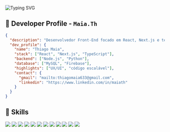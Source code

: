 ![Typing SVG](https://readme-typing-svg.herokuapp.com/?font=Press+Start+2P&size=30&center=true&vCenter=true&duration=4000&pause=4000&color=ff8c00&width=1000&lines=Welcome+to+my+GitHub+profile!)

## 🧾 Developer Profile - `Maia.Th`

```json
{
  "description": "Desenvolvedor Front-End focado em React, Next.js e tecnologias modernas do JavaScript.",
  "dev_profile": {
    "name": "Thiago Maia",
    "stack": ["React", "Next.js", "TypeScript"],
    "backend": ["Node.js", "Python"],
    "database": ["MySQL", "Firebase"],
    "highlights": ["UX/UI", "código escalável"],
    "contact": {
      "gmail": "mailto:thiagomaia633@gmail.com",
      "linkedin": "https://www.linkedin.com/in/maiath"
    }
  }
}
```

## 🧰 Skills

<div>

<!-- Front-end -->
<img src="https://img.shields.io/badge/React-61DAFB?style=for-the-badge&logo=react&logoColor=000" />
<img src="https://img.shields.io/badge/Next.js-ffffff?style=for-the-badge&logo=nextdotjs&logoColor=000" />
<img src="https://img.shields.io/badge/Vue.js-35495E?style=for-the-badge&logo=vue.js&logoColor=4FC08D" />
<img src="https://img.shields.io/badge/Nuxt-00DC82?style=for-the-badge&logo=nuxt&logoColor=white" />
<img src="https://img.shields.io/badge/TypeScript-3178C6?style=for-the-badge&logo=typescript&logoColor=white" />
<img src="https://img.shields.io/badge/Tailwind_CSS-0EA5E9?style=for-the-badge&logo=tailwind-css&logoColor=white" />

<!-- Back-end -->
<img src="https://img.shields.io/badge/Node.js-3C873A?style=for-the-badge&logo=node.js&logoColor=white" />
<img src="https://img.shields.io/badge/Express-444?style=for-the-badge&logo=express&logoColor=white" />
<img src="https://img.shields.io/badge/Python-FFD43B?style=for-the-badge&logo=python&logoColor=306998" />
<img src="https://img.shields.io/badge/Flask-000000?style=for-the-badge&logo=flask&logoColor=white" />

<!-- Banco de dados -->
<img src="https://img.shields.io/badge/MySQL-005C84?style=for-the-badge&logo=mysql&logoColor=white" />
<img src="https://img.shields.io/badge/Firebase-FFCA28?style=for-the-badge&logo=firebase&logoColor=000" />

</div>
